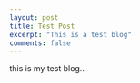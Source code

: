 ```yaml
---
layout: post
title: Test Post
excerpt: "This is a test blog"
comments: false
---
```

this is my test blog.. 